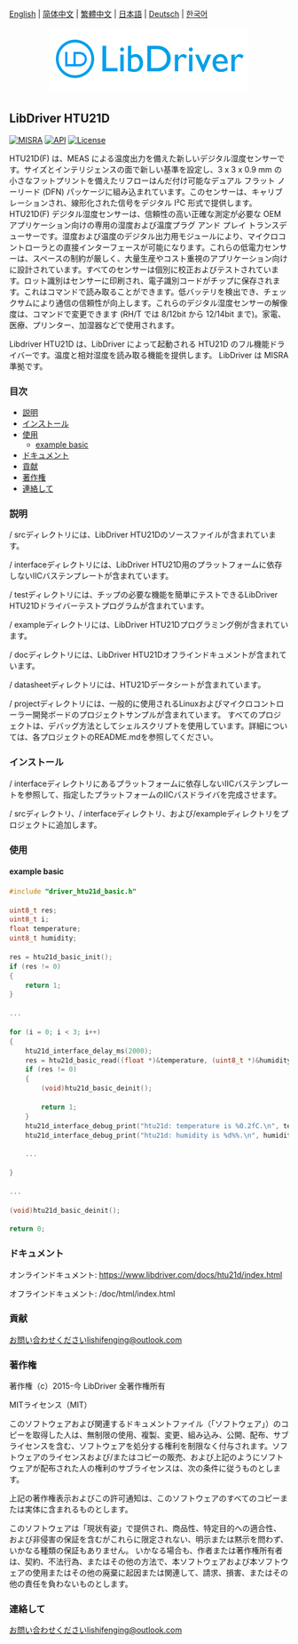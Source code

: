 [English](/README.md) | [ 简体中文](/README_zh-Hans.md) | [繁體中文](/README_zh-Hant.md) | [日本語](/README_ja.md) | [Deutsch](/README_de.md) | [한국어](/README_ko.md)

<div align=center>
<img src="/doc/image/logo.png"/>
</div>

## LibDriver HTU21D

[![MISRA](https://img.shields.io/badge/misra-compliant-brightgreen.svg)](/misra/README.md) [![API](https://img.shields.io/badge/api-reference-blue.svg)](https://www.libdriver.com/docs/htu21d/index.html) [![License](https://img.shields.io/badge/license-MIT-brightgreen.svg)](/LICENSE)

HTU21D(F) は、MEAS による温度出力を備えた新しいデジタル湿度センサーです。サイズとインテリジェンスの面で新しい基準を設定し、3 x 3 x 0.9 mm の小さなフットプリントを備えたリフローはんだ付け可能なデュアル フラット ノーリード (DFN) パッケージに組み込まれています。このセンサーは、キャリブレーションされ、線形化された信号をデジタル I²C 形式で提供します。 HTU21D(F) デジタル湿度センサーは、信頼性の高い正確な測定が必要な OEM アプリケーション向けの専用の湿度および温度プラグ アンド プレイ トランスデューサーです。湿度および温度のデジタル出力用モジュールにより、マイクロコントローラとの直接インターフェースが可能になります。これらの低電力センサーは、スペースの制約が厳しく、大量生産やコスト重視のアプリケーション向けに設計されています。すべてのセンサーは個別に校正およびテストされています。ロット識別はセンサーに印刷され、電子識別コードがチップに保存されます。これはコマンドで読み取ることができます。低バッテリを検出でき、チェックサムにより通信の信頼性が向上します。これらのデジタル湿度センサーの解像度は、コマンドで変更できます (RH/T では 8/12bit から 12/14bit まで)。家電、医療、プリンター、加湿器などで使用されます。

Libdriver HTU21D は、LibDriver によって起動される HTU21D のフル機能ドライバーです。温度と相対湿度を読み取る機能を提供します。 LibDriver は MISRA 準拠です。

### 目次

  - [説明](#説明)
  - [インストール](#インストール)
  - [使用](#使用)
    - [example basic](#example-basic)
  - [ドキュメント](#ドキュメント)
  - [貢献](#貢献)
  - [著作権](#著作権)
  - [連絡して](#連絡して)

### 説明

/ srcディレクトリには、LibDriver HTU21Dのソースファイルが含まれています。

/ interfaceディレクトリには、LibDriver HTU21D用のプラットフォームに依存しないIICバステンプレートが含まれています。

/ testディレクトリには、チップの必要な機能を簡単にテストできるLibDriver HTU21Dドライバーテストプログラムが含まれています。

/ exampleディレクトリには、LibDriver HTU21Dプログラミング例が含まれています。

/ docディレクトリには、LibDriver HTU21Dオフラインドキュメントが含まれています。

/ datasheetディレクトリには、HTU21Dデータシートが含まれています。

/ projectディレクトリには、一般的に使用されるLinuxおよびマイクロコントローラー開発ボードのプロジェクトサンプルが含まれています。 すべてのプロジェクトは、デバッグ方法としてシェルスクリプトを使用しています。詳細については、各プロジェクトのREADME.mdを参照してください。

### インストール

/ interfaceディレクトリにあるプラットフォームに依存しないIICバステンプレートを参照して、指定したプラットフォームのIICバスドライバを完成させます。

/ srcディレクトリ、/ interfaceディレクトリ、および/exampleディレクトリをプロジェクトに追加します。

### 使用

#### example basic

```C
#include "driver_htu21d_basic.h"

uint8_t res;
uint8_t i;
float temperature;
uint8_t humidity;

res = htu21d_basic_init();
if (res != 0)
{
    return 1;
}

...

for (i = 0; i < 3; i++)
{
    htu21d_interface_delay_ms(2000);
    res = htu21d_basic_read((float *)&temperature, (uint8_t *)&humidity);
    if (res != 0)
    {
        (void)htu21d_basic_deinit();

        return 1;
    }
    htu21d_interface_debug_print("htu21d: temperature is %0.2fC.\n", temperature);
    htu21d_interface_debug_print("htu21d: humidity is %d%%.\n", humidity); 
    
    ...
        
}

...

(void)htu21d_basic_deinit();

return 0;
```

### ドキュメント

オンラインドキュメント: https://www.libdriver.com/docs/htu21d/index.html

オフラインドキュメント: /doc/html/index.html

### 貢献

お問い合わせくださいlishifenging@outlook.com

### 著作権

著作権（c）2015-今 LibDriver 全著作権所有

MITライセンス（MIT）

このソフトウェアおよび関連するドキュメントファイル（「ソフトウェア」）のコピーを取得した人は、無制限の使用、複製、変更、組み込み、公開、配布、サブライセンスを含む、ソフトウェアを処分する権利を制限なく付与されます。ソフトウェアのライセンスおよび/またはコピーの販売、および上記のようにソフトウェアが配布された人の権利のサブライセンスは、次の条件に従うものとします。

上記の著作権表示およびこの許可通知は、このソフトウェアのすべてのコピーまたは実体に含まれるものとします。

このソフトウェアは「現状有姿」で提供され、商品性、特定目的への適合性、および非侵害の保証を含むがこれらに限定されない、明示または黙示を問わず、いかなる種類の保証もありません。 いかなる場合も、作者または著作権所有者は、契約、不法行為、またはその他の方法で、本ソフトウェアおよび本ソフトウェアの使用またはその他の廃棄に起因または関連して、請求、損害、またはその他の責任を負わないものとします。

### 連絡して

お問い合わせくださいlishifenging@outlook.com